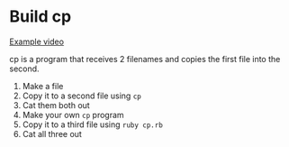 # Build cp

[Example video](https://vimeo.com/149030350)

cp is a program that receives 2 filenames
and copies the first file into the second.

1. Make a file
2. Copy it to a second file using `cp`
3. Cat them both out
4. Make your own `cp` program
5. Copy it to a third file using `ruby cp.rb`
6. Cat all three out
